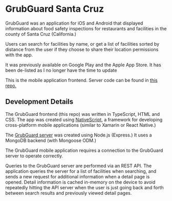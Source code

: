 # GrubGuard Santa Cruz
GrubGuard was an application for iOS and Android that displayed information
about food safety inspections for restaurants and facilities in the
county of Santa Cruz (California.)

Users can search for facilities by name, or get a list of facilities sorted
by distance from the user if they choose to share their location permissions
with the app.

It was previously available on Google Play and the Apple App Store.
It has been de-listed as I no longer have the time to update 

This is the mobile application frontend.
Server code can be found in [this repo.](https://github.com/pdlandis/grubguard-santa-cruz-server)

## Development Details
The GrubGuard frontend (this repo) was written in TypeScript, HTML and CSS.
The app was created using [NativeScript](https://nativescript.org/), 
a framework for developing cross-platform mobile applications (similar to
Xamarin or React Native.)

The [GrubGuard server](https://github.com/pdlandis/grubguard-santa-cruz-server)
was created using Node.js (Express.)
It uses a MongoDB backend (with Mongoose ODM.)

The GrubGuard mobile application requires a connection to the GrubGuard
server to operate correctly.

Queries to the GrubGuard server are performed via an REST API. The application
queries the server for a list of facilities when searching, and sends a
new request for additional information when a detail page is opened. Detail
information is cached in-memory on the device to avoid repeatedly hitting the
API server when the user is just going back and forth between search results
and previously viewed detail pages.
